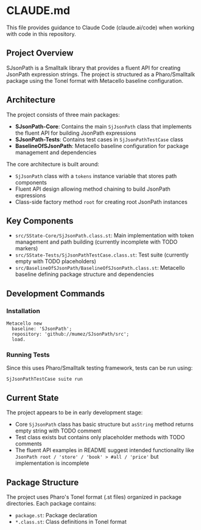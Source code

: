 # CLAUDE.md

This file provides guidance to Claude Code (claude.ai/code) when working with code in this repository.

## Project Overview

SJsonPath is a Smalltalk library that provides a fluent API for creating JsonPath expression strings. The project is structured as a Pharo/Smalltalk package using the Tonel format with Metacello baseline configuration.

## Architecture

The project consists of three main packages:

- **SJsonPath-Core**: Contains the main `SjJsonPath` class that implements the fluent API for building JsonPath expressions
- **SJsonPath-Tests**: Contains test cases in `SjJsonPathTestCase` class
- **BaselineOfSJsonPath**: Metacello baseline configuration for package management and dependencies

The core architecture is built around:
- `SjJsonPath` class with a `tokens` instance variable that stores path components
- Fluent API design allowing method chaining to build JsonPath expressions
- Class-side factory method `root` for creating root JsonPath instances

## Key Components

- `src/SState-Core/SjJsonPath.class.st`: Main implementation with token management and path building (currently incomplete with TODO markers)
- `src/SState-Tests/SjJsonPathTestCase.class.st`: Test suite (currently empty with TODO placeholders)
- `src/BaselineOfSJsonPath/BaselineOfSJsonPath.class.st`: Metacello baseline defining package structure and dependencies

## Development Commands

### Installation
```smalltalk
Metacello new
  baseline: 'SJsonPath';
  repository: 'github://mumez/SJsonPath/src';
  load.
```

### Running Tests
Since this uses Pharo/Smalltalk testing framework, tests can be run using:
```smalltalk
SjJsonPathTestCase suite run
```

## Current State

The project appears to be in early development stage:
- Core `SjJsonPath` class has basic structure but `asString` method returns empty string with TODO comment
- Test class exists but contains only placeholder methods with TODO comments
- The fluent API examples in README suggest intended functionality like `JsonPath root / 'store' / 'book' > #all / 'price'` but implementation is incomplete

## Package Structure

The project uses Pharo's Tonel format (.st files) organized in package directories. Each package contains:
- `package.st`: Package declaration
- `*.class.st`: Class definitions in Tonel format